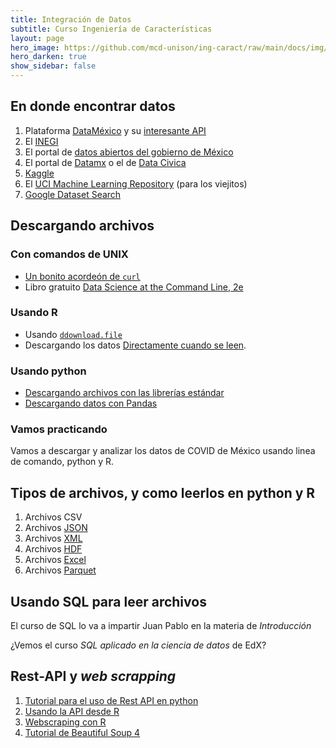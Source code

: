 ```yaml
---
title: Integración de Datos 
subtitle: Curso Ingeniería de Características
layout: page
hero_image: https://github.com/mcd-unison/ing-caract/raw/main/docs/img/download-banner.jpg
hero_darken: true
show_sidebar: false
---
```


## En donde encontrar datos

1. Plataforma [DataMéxico](https://datamexico.org/es) y su [interesante API](https://dev-api.datamexico.org/ui/)
2. El [INEGI](https://www.inegi.org.mx/default.html)
3. El portal de [datos abiertos del gobierno de México](https://datos.gob.mx)
4. El portal de [Datamx](http://datamx.io) o el de [Data Civica](https://datacivica.org)
5. [Kaggle](https://www.kaggle.com/datasets)
6. El [UCI Machine Learning Repository](https://archive.ics.uci.edu/ml/index.php) (para los viejitos)
7. [Google Dataset Search](https://datasetsearch.research.google.com)


## Descargando archivos

### Con comandos de UNIX

- [Un bonito acordeón de `curl`](https://curl.se/docs/manual.html)
- Libro gratuito [Data Science at the Command Line, 2e](https://www.datascienceatthecommandline.com/2e/)

### Usando R

- Usando [`ddownload.file`](https://www.rdocumentation.org/packages/utils/versions/3.6.2/topics/download.file)
- Descargando los datos [Directamente cuando se leen](https://www.datacamp.com/community/tutorials/r-data-import-tutorial?utm_source=adwords_ppc&utm_campaignid=1658343524&utm_adgroupid=63833881815&utm_device=c&utm_keyword=%2Bread%20%2Bdata%20%2Br&utm_matchtype=b&utm_network=g&utm_adpostion=&utm_creative=469789579419&utm_targetid=aud-522010995285:kwd-309793905111&utm_loc_interest_ms=&utm_loc_physical_ms=1010167&gclid=CjwKCAjw092IBhAwEiwAxR1lRvFJfvVx6UVJMwqkAUiVf7v6mqs-m5V2Ti3umTn1qbwYYvQOisnMRxoC2RgQAvD_BwE).

### Usando python

- [Descargando archivos con las librerías estándar](https://betterprogramming.pub/3-simple-ways-to-download-files-with-python-569cb91acae6)
- [Descargando datos con Pandas](https://towardsdatascience.com/direct-to-pandas-dataframe-ab2e97ae7574)


### Vamos practicando

Vamos a descargar y analizar los datos de COVID de México usando linea de comando, python y R.

## Tipos de archivos, y como leerlos en python y R

1. Archivos CSV
2. Archivos [JSON](https://www.json.org/json-en.html)
3. Archivos [XML](https://www.w3schools.com/xml/default.asp)
4. Archivos [HDF](https://asdc.larc.nasa.gov/documents/tools/hdf.pdf)
5. Archivos [Excel](https://www.linkedin.com/pulse/why-all-data-scientists-learn-ms-excel-karthik-shashidhar)
6. Archivos [Parquet](https://databricks.com/glossary/what-is-parquet)

## Usando SQL para leer archivos

El curso de SQL lo va a impartir Juan Pablo en la materia de *Introducción*

¿Vemos el curso *SQL aplicado en la ciencia de datos* de EdX?

## Rest-API y *web scrapping*

1. [Tutorial para el uso de Rest API en python](https://realpython.com/python-api/)
2. [Usando la API desde R](https://github.com/mcd-unison/ing-caract/raw/main/slides/ReadingFromAPIs.pdf)
3. [Webscraping con R](https://github.com/mcd-unison/ing-caract/raw/main/slides/ReadingFromTheWeb.pdf)
4. [Tutorial de Beautiful Soup 4](https://realpython.com/beautiful-soup-web-scraper-python/)

